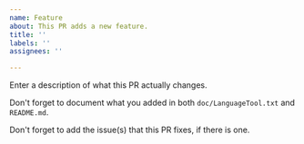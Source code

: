 ```yaml
---
name: Feature
about: This PR adds a new feature.
title: ''
labels: ''
assignees: ''

---
```


Enter a description of what this PR actually changes.

Don't forget to document what you added in both `doc/LanguageTool.txt` and `README.md`.

Don't forget to add the issue(s) that this PR fixes, if there is one.
